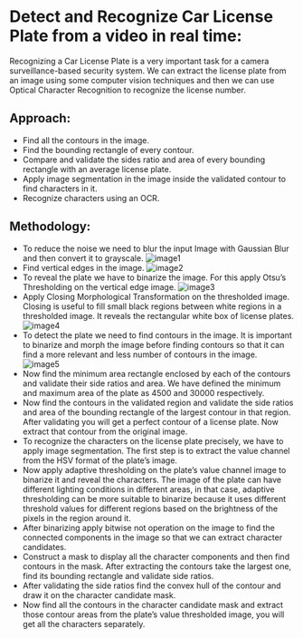 # Detect and Recognize Car License Plate from a video in real time:

 Recognizing a Car License Plate is a very important task for a camera surveillance-based security system. We can extract the license plate from an image using some computer vision techniques and then we can use Optical Character Recognition to recognize the license number.

## Approach:

- Find all the contours in the image.
- Find the bounding rectangle of every contour.
- Compare and validate the sides ratio and area of every bounding rectangle with an average license plate.
- Apply image segmentation in the image inside the validated contour to find characters in it.
- Recognize characters using an OCR.

## Methodology: 

- To reduce the noise we need to blur the input Image with Gaussian Blur and then convert it to grayscale.
  ![image1](https://media.geeksforgeeks.org/wp-content/uploads/20200326001440/gray1.jpg) 
- Find vertical edges in the image.
  ![image2](https://media.geeksforgeeks.org/wp-content/uploads/20200326000832/edge1.jpg) 
- To reveal the plate we have to binarize the image. For this apply Otsu’s Thresholding on the vertical edge image.
![image3](https://media.geeksforgeeks.org/wp-content/uploads/20200326001732/threshold2.jpg)
- Apply Closing Morphological Transformation on the thresholded image. Closing is useful to fill small black regions between white regions in a thresholded image. It reveals the rectangular white box of license plates.
![image4](https://media.geeksforgeeks.org/wp-content/uploads/20200326002340/morph.jpg) 
- To detect the plate we need to find contours in the image. It is important to binarize and morph the image before finding contours so that it can find a more relevant and less number of contours in the image.
![image5](https://media.geeksforgeeks.org/wp-content/uploads/20200326010304/contour.jpg)
- Now find the minimum area rectangle enclosed by each of the contours and validate their side ratios and area. We have defined the minimum and maximum area of the plate as 4500 and 30000 respectively.
- Now find the contours in the validated region and validate the side ratios and area of the bounding rectangle of the largest contour in that region. After validating you will get a perfect contour of a license plate. Now extract that contour from the original image.
- To recognize the characters on the license plate precisely, we have to apply image segmentation. The first step is to extract the value channel from the HSV format of the plate’s image.
- Now apply adaptive thresholding on the plate’s value channel image to binarize it and reveal the characters. The image of the plate can have different lighting conditions in different areas, in that case, adaptive thresholding can be more suitable to binarize because it uses different threshold values for different regions based on the brightness of the pixels in the region around it.
- After binarizing apply bitwise not operation on the image to find the connected components in the image so that we can extract character candidates.
- Construct a mask to display all the character components and then find contours in the mask. After extracting the contours take the largest one, find its bounding rectangle and validate side ratios.
- After validating the side ratios find the convex hull of the contour and draw it on the character candidate mask.
- Now find all the contours in the character candidate mask and extract those contour areas from the plate’s value thresholded image, you will get all the characters separately. 
